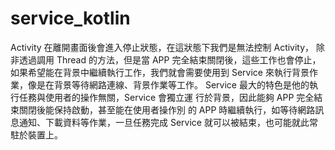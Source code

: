 # service_kotlin
Activity 在離開畫面後會進入停止狀態，在這狀態下我們是無法控制 Activity，
除非透過調用 Thread 的方法，但是當 APP 完全結束關閉後，這些工作也會停止，
如果希望能在背景中繼續執行工作，我們就會需要使用到 Service 來執行背景作
業，像是在背景等待網路連線、背景作業等工作。
Service 最大的特色是他的執行任務與使用者的操作無關，Service 會獨立運
行於背景，因此能夠 APP 完全結束關閉後能保持啟動，甚至能在使用者操作別
的 APP 時繼續執行，如等待網路訊息通知、下載資料等作業，一旦任務完成
Service 就可以被結束，也可能就此常駐於裝置上。
